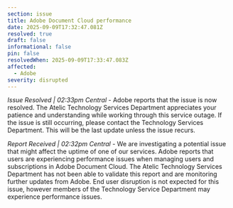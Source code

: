 ```yaml
---
section: issue
title: Adobe Document Cloud performance
date: 2025-09-09T17:32:47.081Z
resolved: true
draft: false
informational: false
pin: false
resolvedWhen: 2025-09-09T17:33:47.083Z
affected:
  - Adobe
severity: disrupted
---
```

*Issue Resolved | 02:33pm Central* - Adobe reports that the issue is now resolved. The Atelic Technology Services Department appreciates your patience and understanding while working through this service outage. If the issue is still occurring, please contact the Technology Services Department. This will be the last update unless the issue recurs.

*Report Received | 02:32pm Central* - We are investigating a potential issue that might affect the uptime of one of our services. Adobe reports that users are experiencing performance issues when managing users and subscriptions in Adobe Document Cloud. The Atelic Technology Services Department has not been able to validate this report and are monitoring further updates from Adobe. End user disruption is not expected for this issue, however members of the Technology Service Department may experience performance issues.